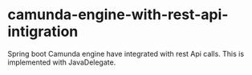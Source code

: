 # camunda-engine-with-rest-api-intigration
Spring boot Camunda engine have integrated with rest Api calls. This is implemented with JavaDelegate.
